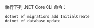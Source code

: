 
執行下列 .NET Core CLI 命令：

```dotnetcli
dotnet ef migrations add InitialCreate
dotnet ef database update
```
